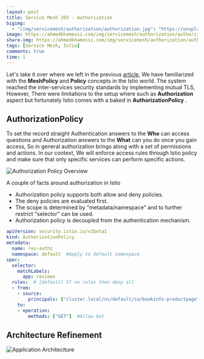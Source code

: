 ```yaml
---
layout: post
title: Service Mesh 203 - Authorization
bigimg:
  - "/img/servicemesh/authorization/authorization.jpg": "https://unsplash.com/photos/8DhywmgzszA"
image: https://ahmedkhamessi.com/img/servicemesh/authorization/authorization.jpg
share-img: https://ahmedkhamessi.com/img/servicemesh/authorization/authorization.jpg
tags: [Service Mesh, Istio]
comments: true
time: 1
---
```

Let's take it over where we left in the previous [article](https://ahmedkhamessi.com/2020-10-07-Service-Mesh-202/), We have familiarized with the **MeshPolicy** and **Policy** concepts in the Istio world. The system reached the inter-services security standards by implementing mutual TLS, However, There were limitations to the setup where such as **Authorization** aspect but  fortunately Istio comes with a baked in **AuthorizationPolicy** .

## AuthorizationPolicy

To set the record straight Authentication answers to the **Who** can access questions and Authorization answers to the **What** can you do once you gain access, So in general authorization brings along with a set of permissions and actions.
In our context, We will enforce access rules through Istio policy and make sure that only specific services can perform specific actions. 

![Authorization Policy Overview](https://ahmedkhamessi.com/img/servicemesh/authorization/overview.png)

A couple of facts around authorization in Istio
- Authorization policy supports both allow and deny policies.
- The deny policies are evaluated first.
- The scope is determined by "metadata/namespace" and to further restrict "selector" can be used.
- Authorization policy is decoupled from the authentication mechanism.

```yaml
apiVersion: security.istio.io/v1beta1
kind: AuthorizationPolicy
metadata:
  name: rev-authz
  namespace: default  #Apply to default namespace
spec:
  selector:
    matchLabels:
      app: reviews
  rules:  # [default] If no rules then deny all
  - from:
    - source:
        principals: ["cluster.local/ns/default/sa/bookinfo-productpage"]  #Allow req from this service account 
    to:
    - operation:
        methods: ["GET"]  #Allow Get
```
## Architecture Refinement

![Application Architeciture](https://ahmedkhamessi.com/img/servicemesh/authorization/application_architecture.png)
